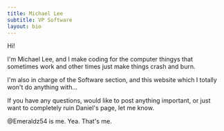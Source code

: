```yaml
---
title: Michael Lee
subtitle: VP Software
layout: bio
---
```



Hi!

I'm Michael Lee, and I make coding for the computer thingys that sometimes work and other times just make things crash and burn.

I'm also in charge of the Software section, and this website which I totally won't do anything with...

If you have any questions, would like to post anything important, or just want to completely ruin Daniel's page, let me know.

@Emeraldz54 is me. Yea. That's me.
